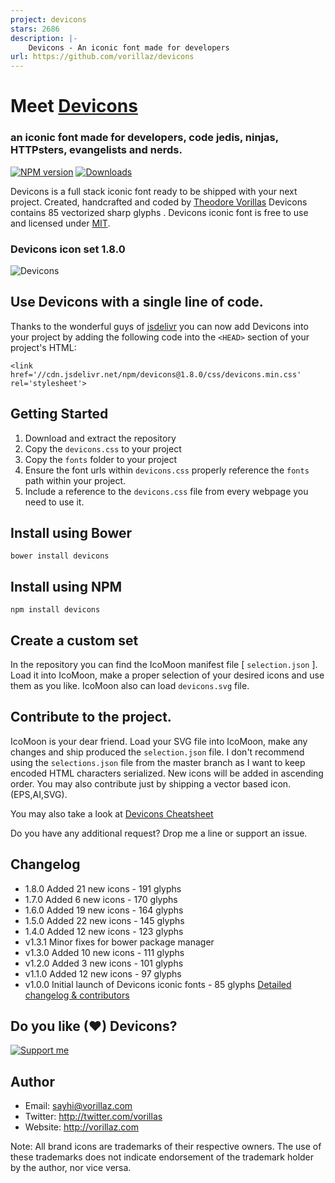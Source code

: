 ```yaml
---
project: devicons
stars: 2686
description: |-
    Devicons - An iconic font made for developers
url: https://github.com/vorillaz/devicons
---
```


# Meet  [Devicons](http://vorillaz.github.io/devicons/)
### an iconic font made for developers, code jedis, ninjas, HTTPsters, evangelists and nerds.

[![NPM version][npm-image]][npm-url] 
[![Downloads][downloads-image]][npm-url] 



Devicons is a full stack iconic font ready to be shipped with your next project. Created, handcrafted and coded by [Theodore Vorillas](http://twitter.com/vorillas) Devicons contains 85 vectorized sharp glyphs .
Devicons iconic font is free to use and licensed under [MIT](http://opensource.org/licenses/MIT).  


### Devicons icon set  1.8.0
![Devicons](http://i.imgur.com/VcgLGHN.png?1?6481)

## Use Devicons with a single line of code.
Thanks to the wonderful guys of  [jsdelivr](http://www.jsdelivr.com/) you can now add Devicons into your project by adding the following code into the `<HEAD>` section of your project's HTML:

`<link href='//cdn.jsdelivr.net/npm/devicons@1.8.0/css/devicons.min.css' rel='stylesheet'>`


## Getting Started

 1. Download and extract the repository
 2. Copy the `devicons.css` to your project
 3. Copy the `fonts` folder to your project
 4. Ensure the font urls within `devicons.css` properly reference the `fonts` path within your project.
 5. Include a reference to the `devicons.css` file from every webpage you need to use it.

## Install using Bower

`bower install devicons`

## Install using NPM
`npm install devicons`

## Create a custom set

In the repository you can find the IcoMoon manifest file [ `selection.json` ]. Load it into IcoMoon, make a proper selection of your desired icons and use them as you like. IcoMoon also can load `devicons.svg` file.

## Contribute to the project.

IcoMoon is your dear friend. Load your SVG file into IcoMoon, make any changes and ship produced the `selection.json` file. I don't recommend using the `selections.json` file from the master branch as I want to keep encoded HTML characters serialized. New icons will be added in ascending order. You may also contribute just by shipping a vector based icon. (EPS,AI,SVG).


You may also take a look at [Devicons Cheatsheet](http://vorillaz.github.io/devicons/#cheat)

Do you have any additional request? Drop me a line or support an issue.



## Changelog

- 1.8.0 Added 21 new icons - 191 glyphs 
- 1.7.0 Added 6 new icons - 170 glyphs 
- 1.6.0 Added 19 new icons - 164 glyphs 
- 1.5.0 Added 22 new icons - 145 glyphs 
- 1.4.0 Added 12 new icons - 123 glyphs 
- v1.3.1 Minor fixes for bower package manager
- v1.3.0 Added 10 new icons - 111 glyphs 
- v1.2.0 Added 3 new icons - 101 glyphs 
- v1.1.0 Added 12 new icons - 97 glyphs 
- v1.0.0 Initial launch of Devicons iconic fonts - 85 glyphs 
[Detailed changelog & contributors](/CHANGELOG.md)


## Do you like (♥) Devicons? 

[![Support me][gittip-image]][gittip-url] 


## Author
- Email: sayhi@vorillaz.com
- Twitter: http://twitter.com/vorillas
- Website: http://vorillaz.com

Note: All brand icons are trademarks of their respective owners. The use of these trademarks does not indicate endorsement of the trademark holder by the author, nor vice versa.




[gittip-url]: https://www.gittip.com/vorillaz/
[gittip-image]: http://img.shields.io/gittip/vorillaz.svg?style=flat

[downloads-image]: http://img.shields.io/npm/dm/devicons.svg?style=flat
[npm-url]: https://npmjs.org/package/devicons
[npm-image]: http://img.shields.io/npm/v/devicons.svg?style=flat


[issues-url]: https://github.com/vorillaz/devicons/issues

[tag-release]: http://img.shields.io/github/tag/vorillaz/devicons.svg?style=flat

